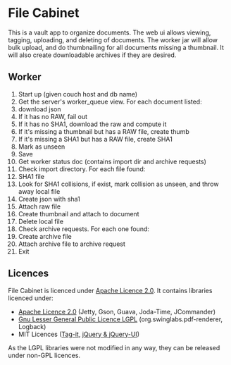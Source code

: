 # File Cabinet

This is a vault app to organize documents. The web ui allows viewing, tagging, uploading, and deleting of documents. The worker jar will allow bulk upload, and do thumbnailing for all documents missing a thumbnail. It will also create downloadable archives if they are desired.

## Worker
1. Start up (given couch host and db name)
1. Get the server's worker_queue view. For each document listed:
  1. download json
  1. If it has no RAW, fail out
  1. If it has no SHA1, download the raw and compute it
  1. If it's missing a thumbnail but has a RAW file, create thumb
  1. If it's missing a SHA1 but has a RAW file, create SHA1
  1. Mark as unseen
  1. Save
1. Get worker status doc (contains import dir and archive requests)
1. Check import directory. For each file found:
  1. SHA1 file
  1. Look for SHA1 collisions, if exist, mark collision as unseen, and throw away local file
  1. Create json with sha1
  1. Attach raw file
  1. Create thumbnail and attach to document
  1. Delete local file
1. Check archive requests. For each one found:
  1. Create archive file
  1. Attach archive file to archive request
1. Exit

## Licences
File Cabinet is licenced under [Apache Licence 2.0][apache20]. It contains libraries licenced under:

* [Apache Licence 2.0][apache20] (Jetty, Gson, Guava, Joda-Time, JCommander)
* [Gnu Lesser General Public Licence LGPL][lgpl] (org.swinglabs.pdf-renderer, Logback)
* MIT Licences ([Tag-it][mit-tagit], [jQuery & jQuery-UI][mit-jquery])

As the LGPL libraries were not modified in any way, they can be released under non-GPL licences.

[apache20]: http://www.apache.org/licenses/LICENSE-2.0.html
[lgpl]: http://www.gnu.org/copyleft/lesser.html
[mit-tagit]: http://aehlke.github.com/tag-it/LICENSE
[mit-jquery]: https://github.com/jquery/jquery/blob/master/MIT-LICENSE.txt
